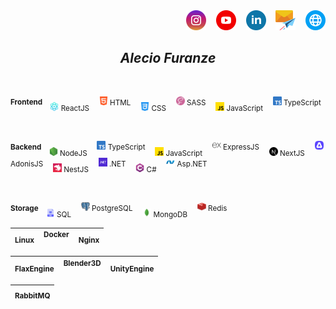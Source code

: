 <div align="end">
    <a target="_blank" href="https://instagram.com/alec1o"><img width="32px" src="/instagram.png" alt="instagram"/></a>
&nbsp;&nbsp;
    <a target="_blank" href="https://youtube.com/@alec1o"><img width="32px" src="/youtube.png" alt="youtube"/></a>
&nbsp;&nbsp;
    <a target="_blank" href="https://linkedin.com/in/alec1o/"><img width="32px" src="/linkedin.png" alt="linkedin"/></a>
&nbsp;&nbsp;
    <a target="_blank" href="mailto://i@alecio.me"><img width="32px" src="/email.png" alt="email"/></a>
&nbsp;&nbsp;
    <a target="_blank" href="http://www.alecio.me/"><img width="32px" src="/website.png" alt="website"/></a>
</div>

<div align="center">
    
## _Alecio Furanze_

</div>

<div align="left">

</br>

<span><sup><strong>Frontend&nbsp;&nbsp;&nbsp;</strong></sup> <sub><img width="14px" src="/react.png" /> ReactJS</sub> &nbsp;&nbsp; <sup><img width="14px" src="/html.png" /> HTML</sup> &nbsp;&nbsp; <sub><img width="14px" src="/css.png" /> CSS</sub> &nbsp;&nbsp; <sup><img width="14px" src="/sass.png" /> SASS</sup> &nbsp;&nbsp; <sub><img width="14px" src="/js.png" /> JavaScript</sub> &nbsp;&nbsp; <sup><img width="14px" src="/typescript.png" /> TypeScript</sup> </span>

</br>

<span><sup><strong>Backend&nbsp;&nbsp;&nbsp;</strong></sup> <sub><img width="14px" src="/nodejs.png" /> NodeJS</sub> &nbsp;&nbsp; <sup><img width="14px" src="/typescript.png" /> TypeScript</sup> &nbsp;&nbsp; <sub><img width="14px" src="/js.png" /> JavaScript</sub> &nbsp;&nbsp; <sup><img height="14px" src="/expressjs2.png" /> ExpressJS</sup> &nbsp;&nbsp; <sub><img width="14px" src="/nextjs.svg" /> NextJS</sub> &nbsp;&nbsp;  <sup><img width="14px" src="/adonisjs.png" /> AdonisJS</sup>  &nbsp;&nbsp; <sub><img width="14px" src="/nestjs.png" /> NestJS</sub> &nbsp;&nbsp; <sup><img width="14px" src="/dotnet.png" /> .NET</sup> &nbsp;&nbsp; <sub><img width="14px" src="/c-sharp.png" /> C#</sub> &nbsp;&nbsp; <sup><img width="14px" src="/aspnet.webp" /> Asp.NET</sup> </span>

</br>

<span><sup><strong>Storage&nbsp;&nbsp;&nbsp;</strong></sup> <sub><img width="14px" src="/sql.png" /> SQL</sub> &nbsp;&nbsp; <sup><img width="14px" src="/postgre.png" /> PostgreSQL</sup> &nbsp;&nbsp; <sub><img width="14px" src="/mongodb.png" /> MongoDB</sub> &nbsp;&nbsp; <sup><img width="14px" src="/redis.png" /> Redis</sup> </span>


| <sub>Linux</sub> &nbsp;&nbsp; <sup>Docker</sup> &nbsp;&nbsp; <sub>Nginx</sub> |  
| --- |

| <sub>FlaxEngine</sub> &nbsp;&nbsp; <sup>Blender3D</sup> &nbsp;&nbsp; <sub>UnityEngine</sub> |  
| --- |


| <sub>RabbitMQ</sub> |  
| --- |

</div>
